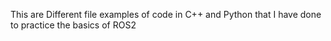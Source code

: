 This are Different file examples of code in C++ and Python that I have done to practice the basics of ROS2

